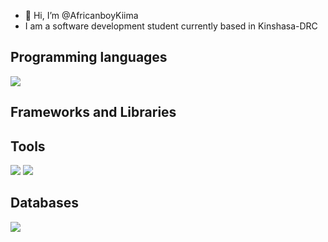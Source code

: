- 👋 Hi, I’m @AfricanboyKiima
- I am a software development student currently based in Kinshasa-DRC
<h2>Programming languages</h2>
<p>
  <img src="https://img.shields.io/badge/Python-3776AB?style=for-the-badge&logo=python&logoColor=white" />
</p>

<h2>Frameworks and Libraries</h2>
<p> 
</p>

<h2>Tools </h2>
<p>
  <img src="https://img.shields.io/badge/Visual_Studio_Code-0078D4?style=for-the-badge&logo=visual%20studio%20code&logoColor=white" />
  <img src="https://img.shields.io/badge/sublime_text-%23575757.svg?&style=for-the-badge&logo=sublime-text&logoColor=important" />
</p>

<h2>Databases </h2>
<p>
  <img src="https://img.shields.io/badge/PostgreSQL-316192?style=for-the-badge&logo=postgresql&logoColor=white" />
</p>
